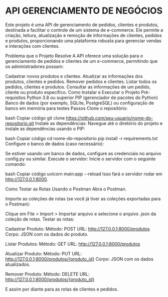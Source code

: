 # API GERENCIAMENTO DE NEGÓCIOS


Este projeto é uma API de gerenciamento de pedidos, clientes e produtos, destinada a facilitar o controle de um sistema de e-commerce. Ele permite a criação, leitura, atualização e remoção de informações de clientes, pedidos e produtos, proporcionando uma plataforma robusta para gerenciar vendas e interações com clientes.

Problema que o Projeto Resolve
A API oferece uma solução para o gerenciamento de pedidos e clientes de um e-commerce, permitindo que os administradores possam:

Cadastrar novos produtos e clientes.
Atualizar as informações dos produtos, clientes e pedidos.
Remover pedidos e clientes.
Listar todos os pedidos, clientes e produtos.
Consultar as informações de um pedido, cliente ou produto específico.
Como Instalar e Executar o Projeto
Pré-requisitos
Python 3.8 ou superior
PIP (gerenciador de pacotes do Python)
Banco de dados (por exemplo, SQLite, PostgreSQL) ou configuração de banco em memória para testes
Passos
Clone o repositório:

bash
Copiar código
git clone https://github.com/seu-usuario/nome-do-repositorio.git
Instale as dependências: Navegue até o diretório do projeto e instale as dependências usando o PIP:

bash
Copiar código
cd nome-do-repositorio
pip install -r requirements.txt
Configure o banco de dados (caso necessário):

Se estiver usando um banco de dados, configure as credenciais no arquivo config.py ou similar.
Execute o servidor: Inicie o servidor com o seguinte comando:

bash
Copiar código
uvicorn main:app --reload
Isso fará o servidor rodar em http://127.0.0.1:8000.

Como Testar as Rotas Usando o Postman
Abra o Postman.

Importe as coleções de rotas (se você já tiver as coleções exportadas para o Postman):

Clique em File > Import > Importar arquivo e selecione o arquivo .json da coleção de rotas.
Testar as rotas:

Cadastrar Produto:
Método: POST
URL: http://127.0.0.1:8000/produtos
Corpo: JSON com os dados do produto.

Listar Produtos:
Método: GET
URL: http://127.0.0.1:8000/produtos

Atualizar Produto:
Método: PUT
URL: http://127.0.0.1:8000/produtos/{produto_id}
Corpo: JSON com os dados atualizados.

Remover Produto:
Método: DELETE
URL: http://127.0.0.1:8000/produtos/{produto_id}

E assim por diante para as rotas de clientes e pedidos.
